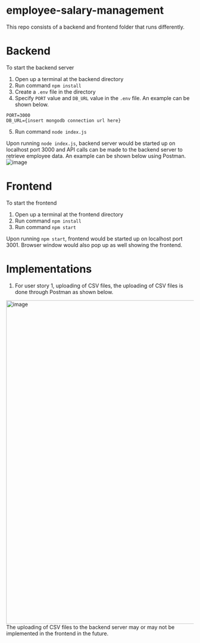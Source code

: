 # employee-salary-management

This repo consists of a backend and frontend folder that runs differently.

# Backend

To start the backend server

1. Open up a terminal at the backend directory
2. Run command `npm install`
3. Create a `.env` file in the directory
4. Specify `PORT` value and `DB_URL` value in the `.env` file. An example can be shown below.
```
PORT=3000
DB_URL={insert mongodb connection url here}
```
5. Run command `node index.js`

Upon running `node index.js`, backend server would be started up on localhost port 3000 and API calls can be made to the backend server to retrieve employee data. An example can be shown below using Postman.
![image](https://user-images.githubusercontent.com/57165946/191042357-23357574-87de-42cd-9c02-0f93f7ddb3b2.png)

# Frontend

To start the frontend

1. Open up a terminal at the frontend directory
2. Run command `npm install`
3. Run command `npm start`

Upon running `npm start`, frontend would be started up on localhost port 3001. Browser window would also pop up as well showing the frontend.

# Implementations

1. For user story 1, uploading of CSV files, the uploading of CSV files is done through Postman as shown below.
<img width="868" alt="image" src="https://user-images.githubusercontent.com/57165946/190983207-5f46c76e-85c2-4eb6-bfe0-c34c13273247.png">
The uploading of CSV files to the backend server may or may not be implemented in the frontend in the future.